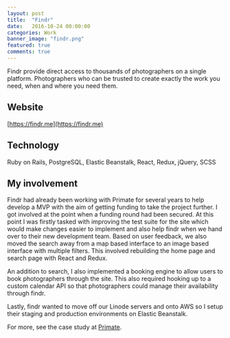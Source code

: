 ```yaml
---
layout: post
title:  "Findr"
date:   2016-10-24 00:00:00
categories: Work
banner_image: "findr.png"
featured: true
comments: true
---
```


Findr provide direct access to thousands of photographers on a single platform. Photographers who can be trusted to create exactly the work you need, when and where you need them.

<!--more-->

## Website

[https://findr.me](https://findr.me)

## Technology

Ruby on Rails, PostgreSQL, Elastic Beanstalk, React, Redux, jQuery, SCSS

## My involvement

Findr had already been working with Primate for several years to help develop a MVP with the aim of getting funding to take the project further.  I got involved at the point when a funding round had been secured.  At this point I was firstly tasked with improving the test suite for the site which would make changes easier to implement and also help findr when we hand over to their new development team. Based on user feedback, we also moved the search away from a map based interface to an image based interface with multiple filters. This involved rebuilding the home page and search page with React and Redux.

An addition to search, I also implemented a booking engine to allow users to book photographers through the site. This also required hooking up to a custom calendar API so that photographers could manage their availability through findr.

Lastly, findr wanted to move off our Linode servers and onto AWS so I setup their staging and production environments on Elastic Beanstalk.

For more, see the case study at [Primate](https://www.primate.co.uk/clients/findr).
